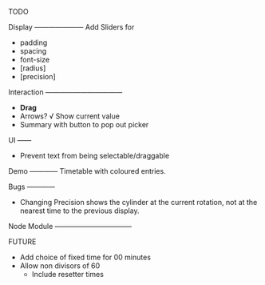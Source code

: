TODO

Display
———————
Add Sliders for
+ padding
+ spacing
+ font-size
+ [radius]
+ [precision]

Interaction
———————————
+ **Drag**
+ Arrows?
√ Show current value
+ Summary with button to pop out picker

UI
——
+ Prevent text from being selectable/draggable

Demo
————
Timetable with coloured entries. 


Bugs
————
- Changing Precision shows the cylinder at the current rotation, not at the nearest time to the previous display.

Node Module
———————————

FUTURE
+ Add choice of fixed time for 00 minutes
+ Allow non divisors of 60
  - Include resetter times